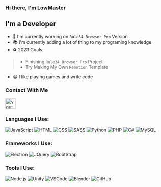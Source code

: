 ### Hi there, I'm LowMaster

## I'm a Developer
- :tophat: I'm currently working on `Rule34 Browser Pro` Version
- :books: I'm currently adding a lot of thing to my programing knowledge
- :soccer: 2023 Goals:
> - Finishing `Rule34 Browser Pro` Project
> - Try Making My Own `Remotion` Template
- :grin: I like playing games and write code

### Contact With Me
[<img height="32" width="32" alt="youtube" src="https://cdn.simpleicons.org/youtube/E74C3C">][youtube]

### Languages I Use: 
![JavaScript](https://skillicons.dev/icons?i=js)
![HTML](https://skillicons.dev/icons?i=html)
![CSS](https://skillicons.dev/icons?i=css)
![SASS](https://skillicons.dev/icons?i=sass)
![Python](https://skillicons.dev/icons?i=py)
![PHP](https://skillicons.dev/icons?i=php)
![C#](https://skillicons.dev/icons?i=cs)
![MySQL](https://skillicons.dev/icons?i=mysql)


### Frameworks I Use:
![Electron](https://skillicons.dev/icons?i=electron)
![JQuery](https://skillicons.dev/icons?i=jquery)
![BootStrap](https://skillicons.dev/icons?i=bootstrap)


### Tools I Use: 
![Node.js](https://skillicons.dev/icons?i=nodejs)
![Unity](https://skillicons.dev/icons?i=unity)
![VSCode](https://skillicons.dev/icons?i=vscode)
![Blender](https://skillicons.dev/icons?i=blender)
![GitHub](https://skillicons.dev/icons?i=github)






[youtube]: https://www.youtube.com/LowMaster
[linkedin]: https://
[instagram]: https://
[website]: https://
[twitter]: https://

[jsplaylist]: https://www.youtube.com/etc...
[htmlplaylist]: https://www.youtube.com/etc...
[cssplaylist]: https://www.youtube.com/etc...
[sassplaylist]: https://www.youtube.com/etc...
[pyplaylist]: https://www.youtube.com/etc...
[phpplaylist]: https://www.youtube.com/etc...
[csplaylist]: https://www.youtube.com/etc...
[mysqlplaylist]: https://www.youtube.com/etc...
[electronplaylist]: https://www.youtube.com/etc...
[jqueryplaylist]: https://www.youtube.com/etc...
[bootstrapplaylist]: https://www.youtube.com/etc...
[nodejsplaylist]: https://www.youtube.com/etc...
[blenderplaylist]: https://www.youtube.com/etc...
[unityplaylist]: https://www.youtube.com/etc...
[vscodeplaylist]: https://www.youtube.com/etc...